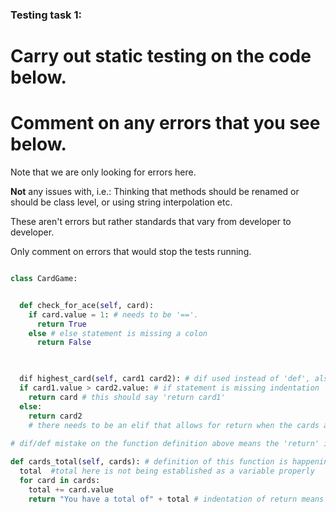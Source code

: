 ### Testing task 1:

# Carry out static testing on the code below.
# Comment on any errors that you see below.

Note that we are only looking for errors here.

**Not** any issues with, i.e.: 
Thinking that methods should be renamed or should be class level, or using string interpolation etc. 

These aren't errors but rather standards that vary from developer to developer. 

Only comment on errors that would stop the tests running.

```python

class CardGame:


  def check_for_ace(self, card):
    if card.value = 1: # needs to be '=='.
      return True
    else # else statement is missing a colon
      return False
   


  dif highest_card(self, card1 card2): # dif used instead of 'def', also syntax error between card1 and card2 as there is a missing comma
  if card1.value > card2.value: # if statement is missing indentation
    return card # this should say 'return card1'
  else:
    return card2
    # there needs to be an elif that allows for return when the cards are of equal value
  
# dif/def mistake on the function definition above means the 'return' in the else statment above would cause the below function to be ignored

def cards_total(self, cards): # definition of this function is happening outside the scope of the CardGame class
  total  #total here is not being established as a variable properly
  for card in cards:
    total += card.value
    return "You have a total of" + total # indentation of return means that the for loop stops after one itteration. additionally code will break trying to attatch an integer to a string like this
  
```
